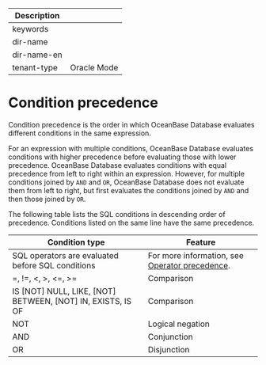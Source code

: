 | Description   |                 |
|---------------|-----------------|
| keywords      |                 |
| dir-name      |                 |
| dir-name-en   |                 |
| tenant-type   | Oracle Mode     |

# Condition precedence

Condition precedence is the order in which OceanBase Database evaluates different conditions in the same expression.

For an expression with multiple conditions, OceanBase Database evaluates conditions with higher precedence before evaluating those with lower precedence. OceanBase Database evaluates conditions with equal precedence from left to right within an expression. However, for multiple conditions joined by `AND` and `OR`, OceanBase Database does not evaluate them from left to right, but first evaluates the conditions joined by `AND` and then those joined by `OR`.

The following table lists the SQL conditions in descending order of precedence. Conditions listed on the same line have the same precedence.

| Condition type | Feature |
|--------------------------------------------------------------|----------------------------------------------------------------|
| SQL operators are evaluated before SQL conditions | For more information, see [Operator precedence](../400.operator-of-oracle-mode/200.operator-precedence-of-oracle-mode.md).  |
| =, !=, \<, \>, \<=, \>= | Comparison  |
| IS \[NOT\] NULL, LIKE, \[NOT\] BETWEEN, \[NOT\] IN, EXISTS, IS OF | Comparison  |
| NOT | Logical negation  |
| AND | Conjunction  |
| OR | Disjunction  |
